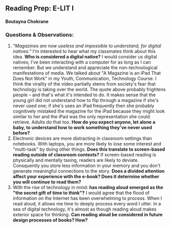 ## Reading Prep: E-LIT I 
#### Boutayna Chokrane 

### Questions & Observations:

1. *"Magazines are now useless and impossible to understand, for digital natives."* I'm interested to hear what my classmates think about this idea. **Who is considered a digital native?** I would consider us digital natives; I've been interacting with a computer for as long as I can remember. But we understand and appreciate the non-technological manifestations of media. We talked about "A Magazine is an iPad That Does Not Work" in my Youth, Communication, Technology Course. I think the virality of the video partially stems from society's fear that technology is taking over the world. The quote above probably frightens people – and that's what it's intended to do. It makes sense that the young girl did not understand how to flip through a magazine if she's never used one; if she's uses an iPad frequently then she probably cognitively mistaked the magazine for the iPad because they might look similar to her and the iPad was the only representation she could retrieve. Adults do that too. **How do you expect anyone, let alone a baby, to understand how to work something they've never used before?** 
2. Electronic devices are more distracting in classroom settings than notebooks. With laptops, you are more likely to lose some interest and "multi-task" by doing other things.  **Does this translate to screen-based reading outside of classroom contexts?** If screen-based reading is physically and mentally taxing, readers are likely to deviate. Consquently you store less information in your memory and you don't generate meaningful connections to the story. **Does a divided attention affect your experience with the e-book? Does it determine whether you will continue to read them?** 
3. With the rise of technology in mind: **has reading aloud emerged as the "the secret gift of time to think"?** I would agree that the flood of information on the Internet has been overwhelming to process. When I read aloud, it allows me time to deeply process every word I utter. In a sea of digital technology, it's almost as though reading aloud makes exterior space for thinking. **Can reading aloud be considered in future design processes of books? How?**